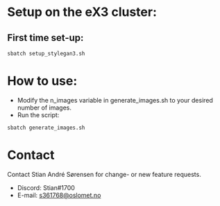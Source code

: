 # Setup on the eX3 cluster:
## First time set-up:
```
sbatch setup_stylegan3.sh
```

# How to use:
- Modify the n_images variable in generate_images.sh to your desired number of images.
- Run the script: 
```
sbatch generate_images.sh
```

# Contact
Contact Stian André Sørensen for change- or new feature requests.

- Discord: Stian#1700
- E-mail: s361768@oslomet.no